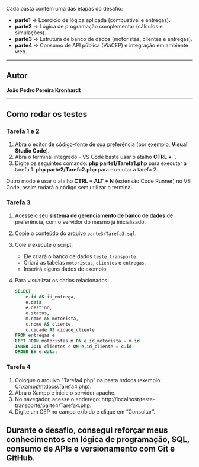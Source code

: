 Cada pasta contém uma das etapas do desafio:

- **parte1** → Exercício de lógica aplicada (combustível e entregas).  
- **parte2** → Lógica de programação complementar (cálculos e simulações). 
- **parte3** → Estrutura de banco de dados (motoristas, clientes e entregas).  
- **parte4** → Consumo de API pública (ViaCEP) e integração em ambiente web.

---

## Autor

**João Pedro Pereira Kronhardt**

---

## Como rodar os testes

### Tarefa 1 e 2

1. Abra o editor de código-fonte de sua preferência (por exemplo, **Visual Studio Code**).  
2. Abra o terminal integrado - VS Code basta usar o atalho **CTRL + '**.
3. Digite os seguintes comando: 
 **php parte1/Tarefa1.php** para executar a tarefa 1. 
 **php parte2/Tarefa2.php** para executar a tarefa 2.

Outro modo é usar o atalho **CTRL + ALT + N** (extensão Code Runner) no VS Code, assim rodará o código sem utilizar o terminal.

### Tarefa 3

1. Acesse o seu **sistema de gerenciamento de banco de dados** de preferência, com o servidor do mesmo já inicializado. 
2. Copie o conteúdo do arquivo `parte3/Tarefa3.sql`.  
3. Cole e execute o script.  
   - Ele criará o banco de dados `teste_transporte`.  
   - Criará as tabelas `motoristas`, `clientes` e `entregas`.  
   - Inserirá alguns dados de exemplo.  

4. Para visualizar os dados relacionados:
   ```sql
   SELECT 
       e.id AS id_entrega,
       e.data,
       e.destino,
       e.status,
       m.nome AS motorista,
       c.nome AS cliente,
       c.cidade AS cidade_cliente
   FROM entregas e
   LEFT JOIN motoristas m ON e.id_motorista = m.id
   INNER JOIN clientes c ON e.id_cliente = c.id
   ORDER BY e.data;


### Tarefa 4 

1. Coloque o arquivo "Tarefa4.php" na pasta htdocs (exemplo: C:\xampp\htdocs\Tarefa4.php).
2. Abra o Xampp e inicie o servidor apache.
3. No navegador, acesse o endereço: http://localhost/teste-transporte/parte4/Tarefa4.php.
4. Digite um CEP no campo exibido e clique em “Consultar”.

## Durante o desafio, consegui reforçar meus conhecimentos em lógica de programação, SQL, consumo de APIs e versionamento com Git e GitHub.